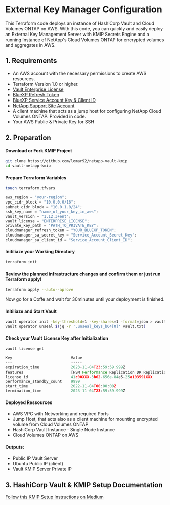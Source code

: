 # External Key Manager Configuration

This Terraform code deploys an instance of HashiCorp Vault and Cloud Volumes ONTAP on AWS. With this code, you can quickly and easily deploy an External Key Management Server with KMIP Secrets Engine and a running Instance of NetApp's Cloud Volumes ONTAP for encrypted volumes and aggregates in AWS.

## 1. Requirements

- An AWS account with the necessary permissions to create AWS resources.
- Terraform Version 1.0 or higher.
- [Vault Enterprise License](https://www.hashicorp.com/products/vault/pricing)
- [BlueXP Refresh Token](https://services.cloud.netapp.com/refresh-token)
- [BlueXP Service Account Key & Client ID](https://console.bluexp.netapp.com/credentials/user-credentials#accountManagement)
- [NetApp Support Site Account](https://docs.netapp.com/us-en/cloud-manager-setup-admin/task-adding-nss-accounts.html)
- A client machine that acts as a jump host for configuring NetApp Cloud Volumes ONTAP. Provided in code.
- Your AWS Public & Private Key for SSH

## 2. Preparation

#### Download or Fork KMIP Project

```bash
git clone https://github.com/lomar92/netapp-vault-kmip
cd vault-netapp-kmip
```

#### Prepare Terraform Variables

```bash
touch terraform.tfvars
```

```javascript
aws_region = "your-region";
vpc_cidr_block = "10.0.0.0/16";
subnet_cidr_block = "10.0.1.0/24";
ssh_key_name = "name_of_your_key_in_aws";
vault_version = "1.12.3+ent";
vault_license = "ENTERPRISE_LICENSE";
private_key_path = "PATH_TO_PRIVATE_KEY";
cloudmanager_refresh_token = "YOUR_BLUEXP_TOKEN";
cloudmanager_sa_secret_key = "Service_Account_Secret_Key";
cloudmanager_sa_client_id = "Service_Account_Client_ID";
```

#### Initiliaze your Working Directory

```bash
terraform init
```

#### Review the planned infrastructure changes and confirm them or just run Terraform apply!

```bash
terraform apply --auto--aprove
```

Now go for a Coffe and wait for 30minutes until your deployment is finished.

#### Initiliaze and Start Vault

```bash
vault operator init -key-threshold=1 -key-shares=1 -format=json > vault.txt
vault operator unseal $(jq -r '.unseal_keys_b64[0]' vault.txt)
```

#### Check your Vault License Key after Initialization

```bash
vault license get
```

```javascript
Key                          Value
---                          -----
expiration_time              2023-11-04T23:59:59.999Z
features                     [HSM Performance Replication DR Replication MFA Sentinel Seal Wrapping Control Groups Performance Standby Namespaces KMIP Entropy Augmentation Transform Secrets Engine Lease Count Quotas Key Management Secrets Engine Automated Snapshots Key Management Transparent Data Encryption]
license_id                   41c90XXX-3b62-656e-84e5-25a193591XXX
performance_standby_count    9999
start_time                   2022-11-04T00:00:00Z
termination_time             2023-11-04T23:59:59.999Z
```

#### Deployed Ressources

- AWS VPC with Networking and required Ports
- Jump Host, that acts also as a client machine for mounting encrypted volume from Cloud Volumes ONTAP
- HashiCorp Vault Instance - Single Node Instance
- Cloud Volumes ONTAP on AWS

#### Outputs:

- Public IP Vault Server
- Ubuntu Public IP (client)
- Vault KMIP Server Private IP

## 3. HashiCorp Vault & KMIP Setup Documentation

[Follow this KMIP Setup Instructions on Medium](https://medium.com/hashicorp-engineering/hashicorp-vault-as-an-external-key-manager-for-cloud-volumes-ontap-9ba85bb5a2bd)
